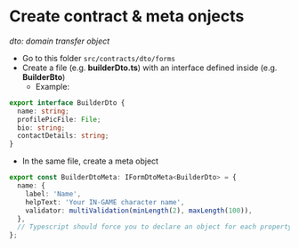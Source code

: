 # Create contract & meta onjects

_dto: domain transfer object_

- Go to this folder `src/contracts/dto/forms`
- Create a file (e.g. **builderDto.ts**) with an interface defined inside (e.g. **BuilderBto**)
  - Example:

```ts
export interface BuilderDto {
  name: string;
  profilePicFile: File;
  bio: string;
  contactDetails: string;
}
```

- In the same file, create a meta object

```ts
export const BuilderDtoMeta: IFormDtoMeta<BuilderDto> = {
  name: {
    label: 'Name',
    helpText: 'Your IN-GAME character name',
    validator: multiValidation(minLength(2), maxLength(100)),
  },
  // Typescript should force you to declare an object for each property in the dto.
};
```

<br />
<br />
<br />

